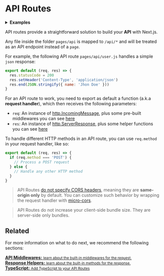 # API Routes

<details>
  <summary><b>Examples</b></summary>
  <ul>
    <li><a href="https://github.com/zeit/next.js/tree/canary/examples/api-routes">Basic API Routes</a></li>
    <li><a href="https://github.com/zeit/next.js/tree/canary/examples/api-routes-micro">API Routes with Micro</a></li>
    <li><a href="https://github.com/zeit/next.js/tree/canary/examples/api-routes-middleware">API Routes with middleware</a></li>
    <li><a href="https://github.com/zeit/next.js/tree/canary/examples/api-routes-graphql">API Routes with GraphQL</a></li>
    <li><a href="https://github.com/zeit/next.js/tree/canary/examples/api-routes-rest">API Routes with REST</a></li>
  </ul>
</details>

API routes provide a straightforward solution to build your **API** with Next.js.

Any file inside the folder `pages/api` is mapped to `/api/*` and will be treated as an API endpoint instead of a `page`.

For example, the following API route `pages/api/user.js` handles a simple `json` response:

```js
export default (req, res) => {
  res.statusCode = 200
  res.setHeader('Content-Type', 'application/json')
  res.end(JSON.stringify({ name: 'Jhon Doe' }))
}
```

For an API route to work, you need to export as default a function (a.k.a **request handler**), which then receives the following parameters:

- `req`: An instance of [http.IncomingMessage](https://nodejs.org/api/http.html#http_class_http_incomingmessage), plus some pre-built middlewares you can see [here](/docs/api-routes/api-middlewares.md)
- `res`: An instance of [http.ServerResponse](https://nodejs.org/api/http.html#http_class_http_serverresponse), plus some helper functions you can see [here](/docs/api-routes/response-helpers.md)

To handle different HTTP methods in an API route, you can use `req.method` in your request handler, like so:

```js
export default (req, res) => {
  if (req.method === 'POST') {
    // Process a POST request
  } else {
    // Handle any other HTTP method
  }
}
```

> API Routes [do not specify CORS headers](https://developer.mozilla.org/en-US/docs/Web/HTTP/CORS), meaning they are **same-origin only** by default. You can customize such behavior by wrapping the request handler with [micro-cors](/docs/api-routes/api-middlewares.md#micro-support).

> API Routes do not increase your client-side bundle size. They are server-side only bundles.

## Related

For more information on what to do next, we recommend the following sections:

<div class="card">
  <a href="/docs/api-routes/api-middlewares.md">
    <b>API Middlewares:</b>
    <small>learn about the built-in middlewares for the request.</small>
  </a>
</div>

<div class="card">
  <a href="/docs/api-routes/response-helpers.md">
    <b>Response Helpers:</b>
    <small>learn about the built-in methods for the response.</small>
  </a>
</div>

<div class="card">
  <a href="/docs/basic-features/typescript.md#api-routes">
    <b>TypeScript:</b>
    <small>Add TypeScript to your API Routes</small>
  </a>
</div>
